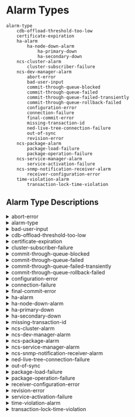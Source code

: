 # Alarm Types

```
alarm-type
    cdb-offload-threshold-too-low
    certificate-expiration
    ha-alarm
        ha-node-down-alarm
            ha-primary-down
            ha-secondary-down
    ncs-cluster-alarm
        cluster-subscriber-failure
    ncs-dev-manager-alarm
        abort-error
        bad-user-input
        commit-through-queue-blocked
        commit-through-queue-failed
        commit-through-queue-failed-transiently
        commit-through-queue-rollback-failed
        configuration-error
        connection-failure
        final-commit-error
        missing-transaction-id
        ned-live-tree-connection-failure
        out-of-sync
        revision-error
    ncs-package-alarm
        package-load-failure
        package-operation-failure
    ncs-service-manager-alarm
        service-activation-failure
    ncs-snmp-notification-receiver-alarm
        receiver-configuration-error
    time-violation-alarm
        transaction-lock-time-violation
```

## Alarm Type Descriptions

<details>

<summary>abort-error</summary>

`abort-error`

* **Initial Perceived Severity**\
  major
* **Description**\
  An error happened while aborting or reverting a transaction. Device's\
  configuration is likely to be inconsistent with the NCS CDB.
* **Recommended Action**\
  Inspect the configuration difference with compare-config,\
  resolve conflicts with sync-from or sync-to if any.
* **Clear Condition(s)**\
  If NCS achieves sync with the device, or receives a transaction\
  id for a netconf session towards the device, the alarm is cleared.
* **Alarm Message(s)**
  * `Device {dev} is locked`
  * `Device {dev} is southbound locked`
  * `abort error`

</details>

<details>

<summary>alarm-type</summary>

`alarm-type`

* **Description**\
  Base identity for alarm types. A unique identification of the\
  fault, not including the managed object. Alarm types are used\
  to identify if alarms indicate the same problem or not, for\
  lookup into external alarm documentation, etc. Different\
  managed object types and instances can share alarm types. If\
  the same managed object reports the same alarm type, it is to\
  be considered to be the same alarm. The alarm type is a\
  simplification of the different X.733 and 3GPP alarm IRP alarm\
  correlation mechanisms and it allows for hierarchical\
  extensions.\
  A 'specific-problem' can be used in addition to the alarm type\
  in order to have different alarm types based on information not\
  known at design-time, such as values in textual SNMP\
  Notification varbinds.

</details>

<details>

<summary>bad-user-input</summary>

`bad-user-input`

* **Initial Perceived Severity**\
  critical
* **Description**\
  Invalid input from user. NCS cannot recognize parameters needed to\
  connect to device.
* **Recommended Action**\
  Verify that the user supplied input are correct.
* **Clear Condition(s)**\
  This alarm is not cleared.
* **Alarm Message(s)**
  * `Resource {resource} doesn't exist`

</details>

<details>

<summary>cdb-offload-threshold-too-low</summary>

`cdb-offload-threshold-too-low`

* **Description**\
  The CDB Offload threshold configuration is set too low, causing\
  the CDB memory footprint to reach the threshold even when there\
  is no offloadable data present in the memory.\
  The severity is warning.
* **Recommended Action**\
  If system memory is sufficient, increase the threshold value, otherwise\
  increase the system memory capacity.
* **Clear Condition(s)**\
  This alarm is cleared when CDB offload can lower the CDB memory\
  footprint below the configured threshold value.
* **Alarm Message(s)**
  * `Too low /config/cdb/persistence/offload/threshold value.`

</details>

<details>

<summary>certificate-expiration</summary>

`certificate-expiration`

* **Description**\
  The certificate is nearing its expiry or has already expired.\
  The severity depends on the time left to expiry, it ranges from\
  warning to critical.
* **Recommended Action**\
  Replace certificate.
* **Clear Condition(s)**\
  This alarm is cleared when the certificate is no longer loaded.
* **Alarm Message(s)**
  * `Certificate expires in less than {days} day(s)/Certificate has expired.`

</details>

<details>

<summary>cluster-subscriber-failure</summary>

`cluster-subscriber-failure`

* **Initial Perceived Severity**\
  critical
* **Description**\
  Failure to establish a notification subscription towards\
  a remote node.
* **Recommended Action**\
  Verify IP connectivity between cluster nodes.
* **Clear Condition(s)**\
  This alarm is cleared if NCS succeeds to establish a\
  subscription towards the remote node, or when the subscription\
  is explicitly stopped.
* **Alarm Message(s)**
  * `Failed to establish netconf notification subscription to node ~s, stream ~s`
  * `Commit queue items with remote nodes will not receive required event notifications.`

</details>

<details>

<summary>commit-through-queue-blocked</summary>

`commit-through-queue-blocked`

* **Initial Perceived Severity**\
  warning
* **Description**\
  A commit was queued behind a queue item waiting to be able to\
  connect to one of its devices. This is potentially dangerous\
  since one unreachable device can potentially fill up the commit\
  queue indefinitely.
* **Clear Condition(s)**\
  An alarm raised due to a transient error will be cleared\
  when NCS is able to reconnect to the device.
* **Alarm Message(s)**
  * `Commit queue item ~p is blocked because item ~p cannot connect to ~s`

</details>

<details>

<summary>commit-through-queue-failed</summary>

`commit-through-queue-failed`

* **Initial Perceived Severity**\
  critical
* **Description**\
  A queued commit failed.
* **Recommended Action**\
  Resolve with rollback if possible.
* **Clear Condition(s)**\
  This alarm is not cleared.
* **Alarm Message(s)**
  * `Failed to authenticate towards device {device}: {reason}`
  * `Device {dev} is locked`
  * `{Reason}`
  * `Device {dev} is southbound locked`
  * `Commit queue item {CqId} rollback invoked`
  * `Commit queue item {CqId} has failed: Operation failed because: inconsistent database`
  * `Remote commit queue item ~p cannot be unlocked: cluster node not configured correctly`

</details>

<details>

<summary>commit-through-queue-failed-transiently</summary>

`commit-through-queue-failed-transiently`

* **Initial Perceived Severity**\
  critical
* **Description**\
  A queued commit failed as it exhausted its retry attempts\
  on transient errors.
* **Recommended Action**\
  Resolve with rollback if possible.
* **Clear Condition(s)**\
  This alarm is not cleared.
* **Alarm Message(s)**
  * `Failed to connect to device {dev}: {reason}`
  * `Connection to {dev} timed out`
  * `Failed to authenticate towards device {device}: {reason}`
  * `The configuration database is locked for device {dev}: {reason}`
  * `the configuration database is locked by session {id} {identification}`
  * `the configuration database is locked by session {id} {identification}`
  * `{Dev}: Device is locked in a {Op} operation by session {session-id}`
  * `resource denied`
  * `Commit queue item {CqId} rollback invoked`
  * `Commit queue item {CqId} has failed: Operation failed because: inconsistent database`
  * `Remote commit queue item ~p cannot be unlocked: cluster node not configured correctly`

</details>

<details>

<summary>commit-through-queue-rollback-failed</summary>

`commit-through-queue-rollback-failed`

* **Initial Perceived Severity**\
  critical
* **Description**\
  Rollback of a commit-queue item failed.
* **Recommended Action**\
  Investigate the status of the device and resolve the\
  situation by issuing the appropriate action, i.e., service\
  redeploy or a sync operation.
* **Clear Condition(s)**\
  This alarm is not cleared.
* **Alarm Message(s)**
  * `{Reason}`

</details>

<details>

<summary>configuration-error</summary>

`configuration-error`

* **Initial Perceived Severity**\
  critical
* **Description**\
  Invalid configuration of NCS managed device, NCS cannot recognize\
  parameters needed to connect to device.
* **Recommended Action**\
  Verify that the configuration parameters defined in\
  tailf-ncs-devices.yang submodule are consistent for this device.
* **Clear Condition(s)**\
  The alarm is cleared when NCS reads the configuration\
  parameters for the device, and is raised again if the\
  parameters are invalid.
* **Alarm Message(s)**
  * `Failed to resolve IP address for {dev}`
  * `the configuration database is locked by session {id} {identification}`
  * `{Reason}`
  * `Resource {resource} doesn't exist`

</details>

<details>

<summary>connection-failure</summary>

`connection-failure`

* **Initial Perceived Severity**\
  major
* **Description**\
  NCS failed to connect to a managed device before the timeout expired.
* **Recommended Action**\
  Verify address, port, authentication, check that the device is up\
  and running. If the error occurs intermittently, increase\
  connect-timeout.
* **Clear Condition(s)**\
  If NCS successfully reconnects to the device, the alarm is cleared.
* **Alarm Message(s)**
  * `The connection to {dev} was closed`
  * `Failed to connect to device {dev}: {reason}`

</details>

<details>

<summary>final-commit-error</summary>

`final-commit-error`

* **Initial Perceived Severity**\
  critical
* **Description**\
  A managed device validated a configuration change, but failed to\
  commit. When this happens, NCS and the device are out of sync.
* **Recommended Action**\
  Reconcile by comparing and sync-from or sync-to.
* **Clear Condition(s)**\
  If NCS achieves sync with a device, the alarm is cleared.
* **Alarm Message(s)**
  * `The connection to {dev} was closed`
  * `External error in the NED implementation for device {dev}: {reason}`
  * `Internal error in the NED NCS framework affecting device {dev}: {reason}`

</details>

<details>

<summary>ha-alarm</summary>

`ha-alarm`

* **Description**\
  Base type for all alarms related to high availablity.\
  This is never reported, sub-identities for the specific\
  high availability alarms are used in the alarms.

</details>

<details>

<summary>ha-node-down-alarm</summary>

`ha-node-down-alarm`

* **Description**\
  Base type for all alarms related to nodes going down in\
  high availablity. This is never reported, sub-identities\
  for the specific node down alarms are used in the alarms.

</details>

<details>

<summary>ha-primary-down</summary>

`ha-primary-down`

* **Initial Perceived Severity**\
  critical
* **Description**\
  The node lost the connection to the primary node.
* **Recommended Action**\
  Make sure the HA cluster is operational, investigate why\
  the primary went down and bring it up again.
* **Clear Condition(s)**\
  This alarm is never automatically cleared and has to be cleared\
  manually when the HA cluster has been restored.
* **Alarm Message(s)**
  * `Lost connection to primary due to: Primary closed connection`
  * `Lost connection to primary due to: Tick timeout`
  * `Lost connection to primary due to: code {Code}`

</details>

<details>

<summary>ha-secondary-down</summary>

`ha-secondary-down`

* **Initial Perceived Severity**\
  critical
* **Description**\
  The node lost the connection to a secondary node.
* **Recommended Action**\
  Investigate why the secondary node went down, fix the\
  connectivity issue and reconnect the secondary to the\
  HA cluster.
* **Clear Condition(s)**\
  This alarm is cleared when the secondary node is reconnected\
  to the HA cluster.
* **Alarm Message(s)**
  * `Lost connection to secondary`

</details>

<details>

<summary>missing-transaction-id</summary>

`missing-transaction-id`

* **Initial Perceived Severity**\
  warning
* **Description**\
  A device announced in its NETCONF hello message that\
  it supports the transaction-id as defined in\
  http://tail-f.com/yang/netconf-monitoring. However when\
  NCS tries to read the transaction-id no data is returned.\
  The NCS check-sync feature will not work. This is usually\
  a case of misconfigured NACM rules on the managed device.
* **Recommended Action**\
  Verify NACM rules on the concerned device.
* **Clear Condition(s)**\
  If NCS successfully reads a transaction id for which\
  it had previously failed to do so, the alarm is cleared.
* **Alarm Message(s)**
  * `{Reason}`

</details>

<details>

<summary>ncs-cluster-alarm</summary>

`ncs-cluster-alarm`

* **Description**\
  Base type for all alarms related to cluster.\
  This is never reported, sub-identities for the specific\
  cluster alarms are used in the alarms.

</details>

<details>

<summary>ncs-dev-manager-alarm</summary>

`ncs-dev-manager-alarm`

* **Description**\
  Base type for all alarms related to the device manager\
  This is never reported, sub-identities for the specific\
  device alarms are used in the alarms.

</details>

<details>

<summary>ncs-package-alarm</summary>

`ncs-package-alarm`

* **Description**\
  Base type for all alarms related to packages.\
  This is never reported, sub-identities for the specific\
  package alarms are used in the alarms.

</details>

<details>

<summary>ncs-service-manager-alarm</summary>

`ncs-service-manager-alarm`

* **Description**\
  Base type for all alarms related to the service manager\
  This is never reported, sub-identities for the specific\
  service alarms are used in the alarms.

</details>

<details>

<summary>ncs-snmp-notification-receiver-alarm</summary>

`ncs-snmp-notification-receiver-alarm`

* **Description**\
  Base type for SNMP notification receiver Alarms. This is never\
  reported, sub-identities for specific SNMP notification receiver\
  alarms are used in the alarms.

</details>

<details>

<summary>ned-live-tree-connection-failure</summary>

`ned-live-tree-connection-failure`

* **Initial Perceived Severity**\
  major
* **Description**\
  NCS failed to connect to a managed device using one of the optional\
  live-status-protocol NEDs.
* **Recommended Action**\
  Verify the configuration of the optional NEDs.\
  If the error occurs intermittently, increase connect-timeout.
* **Clear Condition(s)**\
  If NCS successfully reconnects to the managed device,\
  the alarm is cleared.
* **Alarm Message(s)**
  * `The connection to {dev} was closed`
  * `Failed to connect to device {dev}: {reason}`

</details>

<details>

<summary>out-of-sync</summary>

`out-of-sync`

* **Initial Perceived Severity**\
  major
* **Description**\
  A managed device is out of sync with NCS. Usually it means that the\
  device has been configured out of band from NCS point of view.
* **Recommended Action**\
  Inspect the difference with compare-config, reconcile by\
  invoking sync-from or sync-to.
* **Clear Condition(s)**\
  If NCS achieves sync with a device, the alarm is cleared.
* **Alarm Message(s)**
  * `Device {dev} is out of sync`
  * `Out of sync due to no-networking or failed commit-queue commits.`
  * `got: ~s expected: ~s.`

</details>

<details>

<summary>package-load-failure</summary>

`package-load-failure`

* **Initial Perceived Severity**\
  critical
* **Description**\
  NCS failed to load a package.
* **Recommended Action**\
  Check the package for the reason.
* **Clear Condition(s)**\
  If NCS successfully loads a package for which an alarm\
  was previously raised, it will be cleared.
* **Alarm Message(s)**
  * `failed to open file {file}: {str}`
  * `Specific to the concerned package.`

</details>

<details>

<summary>package-operation-failure</summary>

`package-operation-failure`

* **Initial Perceived Severity**\
  critical
* **Description**\
  A package has some problem with its operation.
* **Recommended Action**\
  Check the package for the reason.
* **Clear Condition(s)**\
  This alarm is not cleared.

</details>

<details>

<summary>receiver-configuration-error</summary>

`receiver-configuration-error`

* **Initial Perceived Severity**\
  major
* **Description**\
  The snmp-notification-receiver could not setup its configuration,\
  either at startup or when reconfigured. SNMP notifications will now\
  be missed.
* **Recommended Action**\
  Check the error-message and change the configuration.
* **Clear Condition(s)**\
  This alarm will be cleared when the NCS is configured\
  to successfully receive SNMP notifications
* **Alarm Message(s)**
  * `Configuration has errors.`

</details>

<details>

<summary>revision-error</summary>

`revision-error`

* **Initial Perceived Severity**\
  major
* **Description**\
  A managed device arrived with a known module, but too new revision.
* **Recommended Action**\
  Upgrade the Device NED using the new YANG revision in order\
  to use the new features in the device.
* **Clear Condition(s)**\
  If all device yang modules are supported by NCS,\
  the alarm is cleared.
* **Alarm Message(s)**
  * `The device has YANG module revisions not supported by NCS. Use the /devices/device/check-yang-modules action to check which modules that are not compatible.`

</details>

<details>

<summary>service-activation-failure</summary>

`service-activation-failure`

* **Initial Perceived Severity**\
  critical
* **Description**\
  A service failed during re-deploy.
* **Recommended Action**\
  Corrective action and another re-deploy is needed.
* **Clear Condition(s)**\
  If the service is successfully redeployed, the alarm is cleared.
* **Alarm Message(s)**
  * `Multiple device errors: {str}`

</details>

<details>

<summary>time-violation-alarm</summary>

`time-violation-alarm`

* **Description**\
  Base type for all alarms related to time violations.\
  This is never reported, sub-identities for the specific\
  time violation alarms are used in the alarms.

</details>

<details>

<summary>transaction-lock-time-violation</summary>

`transaction-lock-time-violation`

* **Initial Perceived Severity**\
  warning
* **Description**\
  The transaction lock time exceeded its threshold and might be stuck\
  in the critical section. This threshold is configured in\
  /ncs-config/transaction-lock-time-violation-alarm/timeout.
* **Recommended Action**\
  Investigate if the transaction is stuck and possibly\
  interrupt it by closing the user session which it is\
  attached to.
* **Clear Condition(s)**\
  This alarm is cleared when the transaction has finished.
* **Alarm Message(s)**
  * `Transaction lock time exceeded threshold.`

</details>
